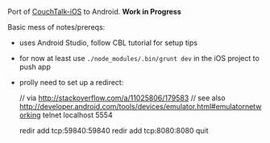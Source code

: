 Port of [CouchTalk-iOS](https://github.com/natevw/CouchTalk-iOS) to Android. **Work in Progress**

Basic mess of notes/prereqs:

- uses Android Studio, follow CBL tutorial for setup tips

- for now at least use `./node_modules/.bin/grunt dev` in the iOS project to push app

- prolly need to set up a redirect:

    // via http://stackoverflow.com/a/11025806/179583
    // see also <http://developer.android.com/tools/devices/emulator.html#emulatornetworking>
    telnet localhost 5554
    
    redir add tcp:59840:59840
    redir add tcp:8080:8080
    quit
